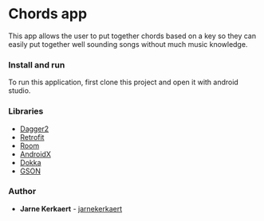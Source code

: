 # Chords app

This app allows the user to put together chords based on a key so they can easily put together well sounding songs without much music knowledge.

### Install and run
To run this application, first clone this project and open it with android studio.

### Libraries
* [Dagger2](https://github.com/jarnekerkaert)
* [Retrofit](https://square.github.io/retrofit/)
* [Room](https://developer.android.com/topic/libraries/architecture/room)
* [AndroidX](https://developer.android.com/jetpack/androidx)
* [Dokka](https://github.com/Kotlin/dokka)
* [GSON](https://github.com/google/gson)

### Author

* **Jarne Kerkaert** - [jarnekerkaert](https://github.com/jarnekerkaert)
